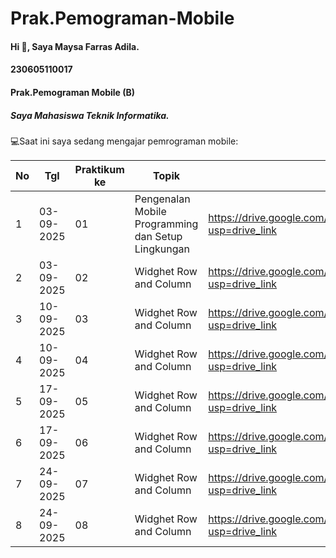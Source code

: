 # Prak.Pemograman-Mobile
#### Hi 👋, Saya Maysa Farras Adila. 
#### 230605110017
#### Prak.Pemograman Mobile (B)
##### Saya Mahasiswa Teknik Informatika.

💻Saat ini saya sedang mengajar pemrograman mobile:

| No  |   Tgl    | Praktikum ke  | Topik  | Laporan | 
| ------------ | ------------ | ------------ | ------------ | ------------ | 
|  1 | 03-09-2025  | 01  | Pengenalan Mobile Programming dan Setup Lingkungan  | https://drive.google.com/file/d/1fGnOSll1fTEnfzRZNJ1ALQz-6HdqGc_U/view?usp=drive_link| 
|  2 | 03-09-2025  | 02 | Widghet Row and Column |https://drive.google.com/file/d/1oBgrrNHvHKoDmCx4xSc4SaMlzIrPofbo/view?usp=drive_link| 
|  3 | 10-09-2025  | 03 | Widghet Row and Column |https://drive.google.com/file/d/1oBgrrNHvHKoDmCx4xSc4SaMlzIrPofbo/view?usp=drive_link| 
|  4 | 10-09-2025  | 04 | Widghet Row and Column |https://drive.google.com/file/d/1oBgrrNHvHKoDmCx4xSc4SaMlzIrPofbo/view?usp=drive_link| 
|  5 | 17-09-2025  | 05 | Widghet Row and Column |https://drive.google.com/file/d/1oBgrrNHvHKoDmCx4xSc4SaMlzIrPofbo/view?usp=drive_link| 
|  6 | 17-09-2025  | 06 | Widghet Row and Column |https://drive.google.com/file/d/1oBgrrNHvHKoDmCx4xSc4SaMlzIrPofbo/view?usp=drive_link| 
|  7 | 24-09-2025  | 07 | Widghet Row and Column |https://drive.google.com/file/d/1oBgrrNHvHKoDmCx4xSc4SaMlzIrPofbo/view?usp=drive_link| 
|  8 | 24-09-2025  | 08 | Widghet Row and Column |https://drive.google.com/file/d/1oBgrrNHvHKoDmCx4xSc4SaMlzIrPofbo/view?usp=drive_link| 

